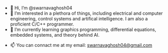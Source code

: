 - 👋 Hi, I’m @swarnavaghosh04
- 👀 I’m interested in a plethora of things, including electrical and computer engineering, control systems and artifical intelligence. I am also a proficient C/C++ programmer.
- 🌱 I’m currently learning graphics programming, differential equations, embedded systems, and theory behind AI.
<!--- - 💞️ I’m looking to collaborate on ... --->
- 📫 You can connact me at my email: swarnavaghosh04@gmail.com

<!---
swarnavaghosh04/swarnavaghosh04 is a ✨ special ✨ repository because its `README.md` (this file) appears on your GitHub profile.
You can click the Preview link to take a look at your changes.
--->
